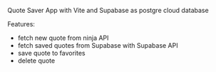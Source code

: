 Quote Saver App with Vite and Supabase as postgre cloud database 

Features: 
- fetch new quote from ninja API
- fetch saved quotes from Supabase with Supabase API
- save quote to favorites
- delete quote
